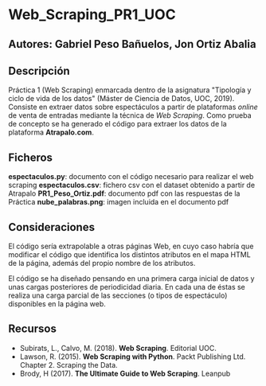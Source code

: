 # Web_Scraping_PR1_UOC

## Autores: Gabriel Peso Bañuelos, Jon Ortiz Abalia

## Descripción

Práctica 1 (Web Scraping) enmarcada dentro de la asignatura "Tipología y ciclo de vida de los datos" (Máster de Ciencia de Datos, UOC, 2019). Consiste en extraer datos sobre espectáculos a partir de plataformas *online* de venta de entradas mediante la técnica de *Web Scraping*. Como prueba de concepto se ha generado el código para extraer los datos de la plataforma **Atrapalo.com**.

## Ficheros

**espectaculos.py**: documento con el código necesario para realizar el web scraping
**espectaculos.csv**: fichero csv con el dataset obtenido a partir de Atrapalo
**PR1_Peso_Ortiz.pdf**: documento pdf con las respuestas de la Práctica
**nube_palabras.png**: imagen incluida en el documento pdf

## Consideraciones

El código sería extrapolable a otras páginas Web, en cuyo caso habría que modificar el código que identifica los distintos atributos en el mapa HTML de la página, además del propio nombre de los atributos.

El código se ha diseñado pensando en una primera carga inicial de datos y unas cargas posteriores de periodicidad diaria. En cada una de éstas se realiza una carga parcial de las secciones (o tipos de espectáculo) disponibles en la página web.

## Recursos

* Subirats, L., Calvo, M. (2018). **Web Scraping**. Editorial UOC.
* Lawson, R. (2015). **Web Scraping with Python**. Packt Publishing Ltd. Chapter 2. Scraping the Data.
* Brody, H (2017). **The Ultimate Guide to Web Scraping**. Leanpub


